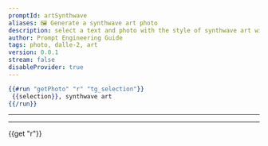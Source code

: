 ```yaml
---
promptId: artSynthwave
aliases: 🖼️ Generate a synthwave art photo
description: select a text and photo with the style of synthwave art will be generated using Dalle-2
author: Prompt Engineering Guide
tags: photo, dalle-2, art
version: 0.0.1
stream: false
disableProvider: true
---
```

```handlebars
{{#run "getPhoto" "r" "tg_selection"}}
 {{selection}}, synthwave art
{{/run}}
```
***
***
{{get "r"}}